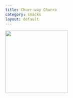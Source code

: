 ```yaml
---
title: Churr-way Churro
category: snacks
layout: default
---
```

<img src="https://www.peta.org.au/wp-content/uploads/Screen-Shot-2018-04-10-at-7.44.57-am-400x400.png" class="img-card-top"  style="height:200px;" >
<div class="card-body">
